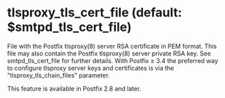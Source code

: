# tlsproxy_tls_cert_file (default: $smtpd_tls_cert_file)
 File with the Postfix tlsproxy(8) server RSA certificate in PEM
format. This file may also contain the Postfix tlsproxy(8) server
private RSA key. See smtpd\_tls\_cert\_file for further details. With
Postfix ≥ 3.4 the preferred way to configure tlsproxy server keys and
certificates is via the "tlsproxy\_tls\_chain\_files" parameter. 


 This feature is available in Postfix 2.8 and later. 


